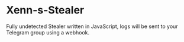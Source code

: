 # Xenn-s-Stealer
Fully undetected Stealer written in JavaScript, logs will be sent to your Telegram group using a webhook.
